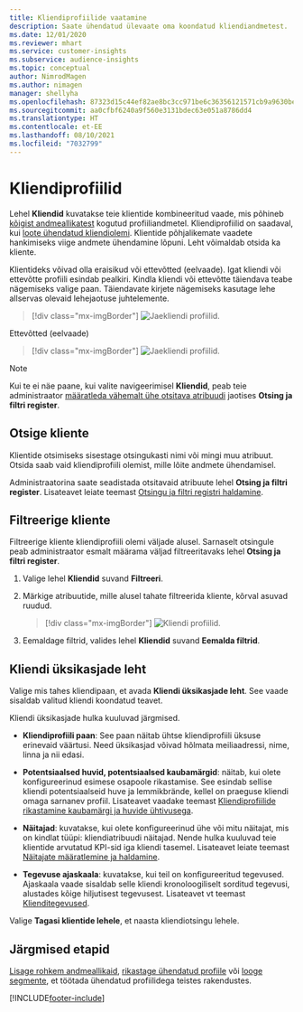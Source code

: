 ```yaml
---
title: Kliendiprofiilide vaatamine
description: Saate ühendatud ülevaate oma koondatud kliendiandmetest.
ms.date: 12/01/2020
ms.reviewer: mhart
ms.service: customer-insights
ms.subservice: audience-insights
ms.topic: conceptual
author: NimrodMagen
ms.author: nimagen
manager: shellyha
ms.openlocfilehash: 87323d15c44ef82ae8bc3cc971be6c36356121571cb9a9630be699ac2d157bf6
ms.sourcegitcommit: aa0cfbf6240a9f560e3131bdec63e051a8786dd4
ms.translationtype: HT
ms.contentlocale: et-EE
ms.lasthandoff: 08/10/2021
ms.locfileid: "7032799"
---
```

# <a name="customer-profiles"></a>Kliendiprofiilid

Lehel **Kliendid** kuvatakse teie klientide kombineeritud vaade, mis põhineb [kõigist andmeallikatest](data-sources.md) kogutud profiiliandmetel. Kliendiprofiilid on saadaval, kui [loote ühendatud kliendiolemi](data-unification.md). Klientide põhjalikemate vaadete hankimiseks viige andmete ühendamine lõpuni. Leht võimaldab otsida ka kliente.

Klientideks võivad olla eraisikud või ettevõtted (eelvaade). Igat kliendi või ettevõtte profiili esindab pealkiri. Kindla kliendi või ettevõtte täiendava teabe nägemiseks valige paan. Täiendavate kirjete nägemiseks kasutage lehe allservas olevaid lehejaotuse juhtelemente.

> [!div class="mx-imgBorder"] 
> ![Jaekliendi profiilid.](media/profiles-customers.png "Jaekliendi profiilid")

Ettevõtted (eelvaade)
> [!div class="mx-imgBorder"] 
> ![Jaekliendi profiilid.](media/profile-customers-b2b.png "B2B kliendi profiilid")

> [!NOTE]
> Kui te ei näe paane, kui valite navigeerimisel **Kliendid**, peab teie administraator [määratleda vähemalt ühe otsitava atribuudi](search-filter-index.md) jaotises **Otsing ja filtri register**.

## <a name="search-for-customers"></a>Otsige kliente

Klientide otsimiseks sisestage otsingukasti nimi või mingi muu atribuut. Otsida saab vaid kliendiprofiili olemist, mille lõite andmete ühendamisel.

Administraatorina saate seadistada otsitavaid atribuute lehel **Otsing ja filtri register**. Lisateavet leiate teemast [Otsingu ja filtri registri haldamine](search-filter-index.md).

## <a name="filter-customers"></a>Filtreerige kliente

Filtreerige kliente kliendiprofiili olemi väljade alusel. Sarnaselt otsingule peab administraator esmalt määrama väljad filtreeritavaks lehel **Otsing ja filtri register**.

1. Valige lehel **Kliendid** suvand **Filtreeri**.

2. Märkige atribuutide, mille alusel tahate filtreerida kliente, kõrval asuvad ruudud.

   > [!div class="mx-imgBorder"] 
   > ![Kliendi profiilid.](media/profiles-customers3.png "Kliendi profiilid")

3. Eemaldage filtrid, valides lehel **Kliendid** suvand **Eemalda filtrid**.

##  <a name="customer-details-page"></a>Kliendi üksikasjade leht

Valige mis tahes kliendipaan, et avada **Kliendi üksikasjade leht**. See vaade sisaldab valitud kliendi koondatud teavet.

Kliendi üksikasjade hulka kuuluvad järgmised.

-   **Kliendiprofiili paan**: See paan näitab ühtse kliendiprofiili üksuse erinevaid väärtusi. Need üksikasjad võivad hõlmata meiliaadressi, nime, linna ja nii edasi. 

-   **Potentsiaalsed huvid, potentsiaalsed kaubamärgid**: näitab, kui olete konfigureerinud esimese osapoole rikastamise. See esindab sellise kliendi potentsiaalseid huve ja lemmikbrände, kellel on praeguse kliendi omaga sarnanev profiil. Lisateavet vaadake teemast [Kliendiprofiilide rikastamine kaubamärgi ja huvide ühtivusega](enrichment-microsoft.md).

-   **Näitajad**: kuvatakse, kui olete konfigureerinud ühe või mitu näitajat, mis on kindlat tüüpi: kliendiatribuudi näitajad. Nende hulka kuuluvad teie klientide arvutatud KPI-sid iga kliendi tasemel. Lisateavet leiate teemast [Näitajate määratlemine ja haldamine](measures.md).

-   **Tegevuse ajaskaala**: kuvatakse, kui teil on konfigureeritud tegevused. Ajaskaala vaade sisaldab selle kliendi kronoloogiliselt sorditud tegevusi, alustades kõige hiljutisest tegevusest. Lisateavet vt teemast [Klienditegevused](activities.md).

Valige **Tagasi klientide lehele**, et naasta kliendiotsingu lehele.

## <a name="next-steps"></a>Järgmised etapid

[Lisage rohkem andmeallikaid](data-sources.md), [rikastage ühendatud profiile](enrichment-hub.md) või [looge segmente](segments.md), et töötada ühendatud profiilidega teistes rakendustes.


[!INCLUDE[footer-include](../includes/footer-banner.md)]
